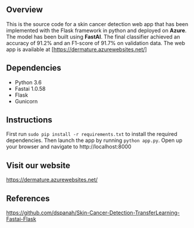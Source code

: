 ## Overview
This is the source code for a skin cancer detection web app that has been implemented with the Flask framework in python and deployed on **Azure**. The model has been built using **FastAI**. The final classifier achieved an accuracy of 91.2% and an F1-score of 91.7% on validation data. The web app is available at [https://dermature.azurewebsites.net/]

## Dependencies

- Python 3.6 <br/>
- Fastai 1.0.58 <br/>
- Flask <br/>
- Gunicorn

## Instructions
First run `sudo pip install -r requirements.txt` to install the required dependencies. Then launch the app by running `python app.py`. Open up your browser and navigate to http://localhost:8000

## Visit our website

https://dermature.azurewebsites.net/

## References

https://github.com/dspanah/Skin-Cancer-Detection-TransferLearning-Fastai-Flask
